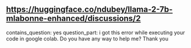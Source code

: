 ## https://huggingface.co/ndubey/llama-2-7b-mlabonne-enhanced/discussions/2

contains_question: yes
question_part: i got this error while executing your code in google colab. Do you have any way to help me? Thank you